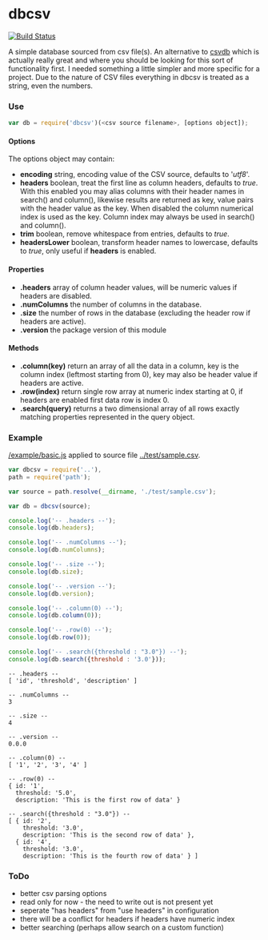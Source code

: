 dbcsv
=====

[![Build Status](https://travis-ci.org/tleen/cvsdb.png?branch=master)](https://travis-ci.org/tleen/cvsdb)

A simple database sourced from csv file(s). An alternative to [csvdb](https://www.npmjs.org/package/csvdb) which is actually really great and where you should be looking for this sort of functionality first. I needed something a little simpler and more specific for a project. Due to the nature of CSV files everything in dbcsv is treated as a string, even the numbers.


### Use

```javascript
var db = require('dbcsv')(<csv source filename>, [options object]);
```

#### Options
The options object may contain:

- **encoding** string, encoding value of the CSV source, defaults to '*utf8*'.
- **headers** boolean, treat the first line as column headers, defaults to *true*. With this enabled you may alias columns with their header names in search() and column(), likewise results are returned as key, value pairs with the header value as the key. When disabled the column numerical index is used as the key. Column index may always be used in search() and column().
- **trim** boolean, remove whitespace from entries, defaults to *true*.
- **headersLower** boolean, transform header names to lowercase, defaults to *true*, only useful if **headers** is enabled.

#### Properties

- **.headers** array of column header values, will be numeric values if headers are disabled.
- **.numColumns** the number of columns in the database.
- **.size** the number of rows in the database (excluding the header row if headers are active).
- **.version** the package version of this module

#### Methods

- **.column(key)** return an array of all the data in a column, key is the column index (leftmost starting from 0), key may also be header value if headers are active.
- **.row(index)** return single row array at numeric index starting at 0, if headers are enabled first data row is index 0.
- **.search(query)** returns a two dimensional array of all rows exactly matching properties represented in the query object.

### Example

[/example/basic.js](example/basic.js) applied to source file [../test/sample.csv](test/sample.csv).

```javascript
var dbcsv = require('..'),
path = require('path');

var source = path.resolve(__dirname, './test/sample.csv');

var db = dbcsv(source);

console.log('-- .headers --');
console.log(db.headers);

console.log('-- .numColumns --');
console.log(db.numColumns);

console.log('-- .size --');
console.log(db.size);

console.log('-- .version --');
console.log(db.version);

console.log('-- .column(0) --');
console.log(db.column(0));

console.log('-- .row(0) --');
console.log(db.row(0));

console.log('-- .search({threshold : "3.0"}) --');
console.log(db.search({threshold : '3.0'}));
```

```text
-- .headers --
[ 'id', 'threshold', 'description' ]

-- .numColumns --
3

-- .size --
4

-- .version --
0.0.0

-- .column(0) --
[ '1', '2', '3', '4' ]

-- .row(0) --
{ id: '1',
  threshold: '5.0',
  description: 'This is the first row of data' }

-- .search({threshold : "3.0"}) --
[ { id: '2',
    threshold: '3.0',
    description: 'This is the second row of data' },
  { id: '4',
    threshold: '3.0',
    description: 'This is the fourth row of data' } ]
```

### ToDo

* better csv parsing options
* read only for now - the need to write out is not present yet
* seperate "has headers" from "use headers" in configuration
* there will be a conflict for headers if headers have numeric index 
* better searching (perhaps allow search on a custom function)

